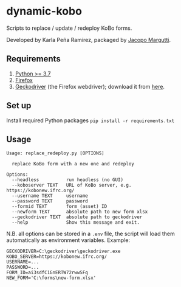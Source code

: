 # dynamic-kobo
Scripts to replace / update / redeploy KoBo forms.

Developed by Karla Peña Ramírez, packaged by [Jacopo Margutti](https://github.com/jmargutt).

## Requirements
1. [Python >= 3.7](https://www.python.org/downloads/)
2. [Firefox](https://www.mozilla.org/en-US/firefox/new/)
2. [Geckodriver](https://github.com/mozilla/geckodriver) (the Firefox webdriver); download it from [here](https://github.com/mozilla/geckodriver/releases).

## Set up
Install required Python packages
```pip install -r requirements.txt```

## Usage
```
Usage: replace_redeploy.py [OPTIONS]

  replace KoBo form with a new one and redeploy

Options:
  --headless          run headless (no GUI)
  --koboserver TEXT   URL of KoBo server, e.g. https://kobonew.ifrc.org/
  --username TEXT     username
  --password TEXT     password
  --formid TEXT       form (asset) ID
  --newform TEXT      absolute path to new form xlsx
  --geckodriver TEXT  absolute path to geckodriver
  --help              Show this message and exit.
  ```
N.B. all options can be stored in a `.env` file, the script will load them automatically as environment variables. Example:
```
GECKODRIVER=C:\geckodriver\geckodriver.exe
KOBO_SERVER=https://kobonew.ifrc.org/
USERNAME=...
PASSWORD=...
FORM_ID=ai3sdfC1GnERTW72rwwSFq
NEW_FORM='C:\forms\new-form.xlsx'
```
